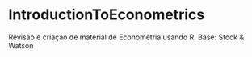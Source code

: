 # IntroductionToEconometrics
Revisão e criação de material de Econometria usando R. Base: Stock &amp; Watson
